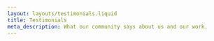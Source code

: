 ```yaml
---
layout: layouts/testimonials.liquid
title: Testimonials
meta_description: What our community says about us and our work.
---
```

